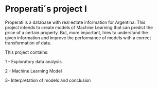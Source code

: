 # Properati´s project I

Properati is a database with real estate information for Argentina. This project intends to create models of Machine Learning that can predict the price of a certain property. But, more important, tries to understand the given information and improve the performance of models with a correct transformation of data.

This project contains:

  1 - Exploratory data analysis 

  2 - Machine Learning Model

  3- Interpretation of models and conclusion
